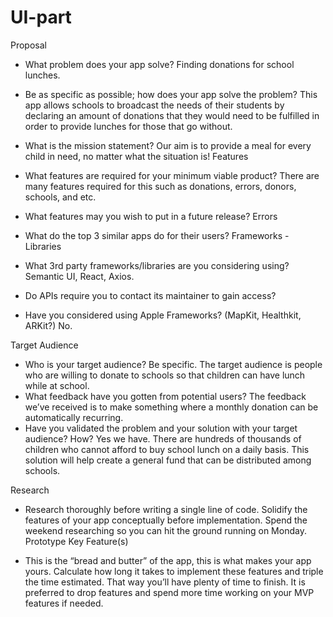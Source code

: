 # UI-part

Proposal

- What problem does your app solve? 
Finding donations for school lunches.
- Be as specific as possible; how does your app solve the problem?
 This app allows schools to broadcast the needs of their students by declaring an amount of donations that they would need to be fulfilled in order to provide lunches for those that go without.
- What is the mission statement? 
Our aim is to provide a meal for every child in need, no matter what the situation is!
Features

- What features are required for your minimum viable product?
 There are many features required for this such as donations, errors, donors, schools, and etc.
- What features may you wish to put in a future release?
 Errors
- What do the top 3 similar apps do for their users?
Frameworks - Libraries

- What 3rd party frameworks/libraries are you considering using? 
Semantic UI, React, Axios. 
- Do APIs require you to contact its maintainer to gain access?		
- Have you considered using Apple Frameworks? (MapKit, Healthkit, ARKit?)
 No. 

Target Audience

- Who is your target audience? Be specific.
  The target audience is people who are willing to donate to schools so that children can have lunch while at school.
- What feedback have you gotten from potential users? 
The feedback we’ve received is to make something where a monthly donation can be automatically recurring.
- Have you validated the problem and your solution with your target audience? How? 
Yes we have. There are hundreds of  thousands of children who cannot afford to buy school lunch on a daily basis. This solution will help create a general fund that can be distributed among schools.

Research

- Research thoroughly before writing a single line of code. Solidify the features of your app conceptually before implementation. Spend the weekend researching so you can hit the ground running on Monday.
Prototype Key Feature(s)

- This is the “bread and butter” of the app, this is what makes your app yours. Calculate how long it takes to implement these features and triple the time estimated. That way you’ll have plenty of time to finish. It is preferred to drop features and spend more time working on your MVP features if needed.
